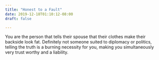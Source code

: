 ```yaml
---
title: "Honest to a Fault"
date: 2019-12-18T01:10:12-08:00
draft: false

---
```


You are the person that tells their spouse that their clothes make their backside look fat. Definitely not someone suited to diplomacy or politics, telling the truth is a burning necessity for you, making you simultaneously very trust worthy and a liability.